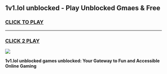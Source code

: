 
## 1v1.lol unblocked - Play Unblocked Gmaes & Free
<h3>
<a href="https://premium.freeplayer.one?title=1v1.lol_unblocked&ref=20F">CLICK TO PLAY</a></h3>
<hr>

<h3>
<a href="https://premium.freeplayer.one?title=1v1.lol_unblocked&ref=20F">CLICK 2 PLAY</a>
  
</h3>

<a href="https://premium.freeplayer.one?title=1v1.lol_unblocked&ref=20F/"><img src="https://clearcache.store/games.png"></a>


**1v1.lol unblocked games unblocked: Your Gateway to Fun and Accessible Online Gaming**

